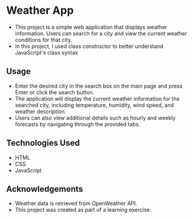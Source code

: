 
# Weather App
- This project is a simple web application that displays weather information. Users can search for a city and view the current weather conditions for that city.
- In this project, I used class constructor to better understand JavaScript's class syntax
## Usage
- Enter the desired city in the search box on the main page and press Enter or click the search button.<br/>
- The application will display the current weather information for the searched city, including temperature, humidity, wind speed, and weather description.<br/>
- Users can also view additional details such as hourly and weekly forecasts by navigating through the provided tabs.

## Technologies Used
- HTML
- CSS
- JavaScript
## Acknowledgements
- Weather data is retrieved from OpenWeather API.<br/>
- This project was created as part of a learning exercise.
